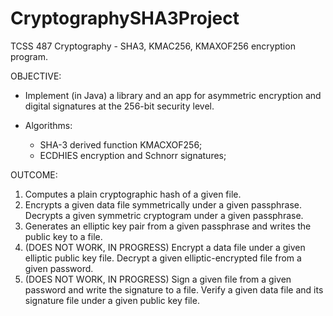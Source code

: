 # CryptographySHA3Project
TCSS 487 Cryptography - SHA3, KMAC256, KMAXOF256 encryption program.

OBJECTIVE:

- Implement (in Java) a library and an app for asymmetric encryption and digital signatures at the 256-bit security level.

- Algorithms:
  - SHA-3 derived function KMACXOF256;
  - ECDHIES encryption and Schnorr signatures;

OUTCOME:

1. Computes a plain cryptographic hash of a given file.
2. Encrypts a given data file symmetrically under a given passphrase.  Decrypts a given symmetric cryptogram under a given passphrase.
3. Generates an elliptic key pair from a given passphrase and writes the public key to a file.
4. (DOES NOT WORK, IN PROGRESS) Encrypt a data file under a given elliptic public key file. Decrypt a given elliptic-encrypted file from a given password.
5. (DOES NOT WORK, IN PROGRESS) Sign a given file from a given password and write the signature to a file. Verify a given data file and its signature file under a given public key file.
